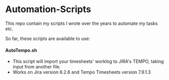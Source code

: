 # Automation-Scripts
This repo contain my scripts I wrote over the years to automate my tasks etc.

So far, these scripts are available to use:

#### AutoTempo.sh
- This script will import your timesheets' worklog to JIRA's TEMPO, taking input from another file.
- Works on Jira version 6.2.6 and Tempo Timesheets version 7.9.1.3
